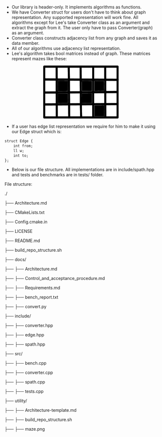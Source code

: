 * Our library is header-only. It implements algorithms as functions.
* We have Converter struct for users don't have to think about graph representation. Any supported representation will work fine. All algorithms except for Lee's take Converter class as an argument and extract the graph from it. The user only have to pass Converter(graph) as an argument. 
* Converter class constructs adjacency list from any graph and saves it as data member. 
* All of our algorithms use adjacency list representation.
* Lee's algorithm takes bool matrices instead of graph. These matrices represent mazes like these:
<p align="center">
<img src="utility/maze.png" width="250" height="175" />
</p>

* If a user has edge list representation we require for him to make it using our Edge struct which is:

```
struct Edge {
    int from;
    ll w;
    int to;
};
```
    
* Below is our file structure. All implementations are in include/spath.hpp and tests and benchmarks are in tests/ folder.


File structure:

./

  ├── Architecture.md

  ├── CMakeLists.txt

  ├── Config.cmake.in

  ├── LICENSE

  ├── README.md

  ├── build_repo_structure.sh

  ├── docs/

  ├──   ├── Architecture.md

  ├──   ├── Control_and_acceptance_procedure.md

  ├──   ├── Requirements.md

  ├──   ├── bench_report.txt

  ├──   ├── convert.py

  ├── include/

  ├──   ├── converter.hpp

  ├──   ├── edge.hpp

  ├──   ├── spath.hpp

  ├── src/

  ├──   ├── bench.cpp

  ├──   ├── converter.cpp

  ├──   ├── spath.cpp

  ├──   ├── tests.cpp

  ├── utility/

  ├──   ├── Architecture-template.md

  ├──   ├── build_repo_structure.sh

  ├──   ├── maze.png

